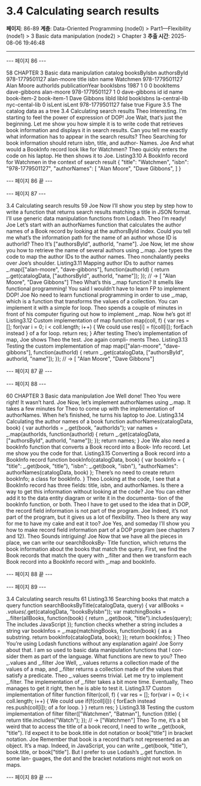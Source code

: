 # 3.4 Calculating search results

**페이지**: 86-89
**계층**: Data-Oriented Programming (node0) > Part1—Flexibility (node1) > 3 Basic data manipulation (node2) > Chapter 3
**추출 시간**: 2025-08-06 19:46:48

---


--- 페이지 86 ---

58 CHAPTER 3 Basic data manipulation
catalog
booksByIsbn authorsById
978-1779501127 alan-moore
title isbn name
Watchmen 978-1779501127 Alan Moore
authorIds publicationYear bookIsbns
1987
1 0 0
bookItems
dave-gibbons alan-moore 978-1779501127
1 0 dave-gibbons
id id name
book-item-2 book-item-1 Dave Gibbons
libId libId bookIsbns
la-central-lib nyc-cental-lib
0
isLent isLent
978-1779501127
false true
Figure 3.5 The catalog data as a tree
3.4 Calculating search results
Theo Interesting. I’m starting to feel the power of expression of DOP!
Joe Wait, that’s just the beginning. Let me show you how simple it is to write code
that retrieves book information and displays it in search results. Can you tell
me exactly what information has to appear in the search results?
Theo Searching for book information should return isbn, title, and author-
Names.
Joe And what would a BookInfo record look like for Watchmen?
Theo quickly enters the code on his laptop. He then shows it to Joe.
Listing3.10 A BookInfo record for Watchmen in the context of search result
{
"title": "Watchmen",
"isbn": "978-1779501127",
"authorNames": [
"Alan Moore",
"Dave Gibbons",
]
}

--- 페이지 86 끝 ---


--- 페이지 87 ---

3.4 Calculating search results 59
Joe Now I’ll show you step by step how to write a function that returns search
results matching a title in JSON format. I’ll use generic data manipulation
functions from Lodash.
Theo I’m ready!
Joe Let’s start with an authorNames function that calculates the author names of a
Book record by looking at the authorsById index. Could you tell me what’s
the information path for the name of an author whose ID is authorId?
Theo It’s ["authorsById", authorId, "name"].
Joe Now, let me show you how to retrieve the name of several authors using _.map.
Joe types the code to map the author IDs to the author names. Theo nonchalantly peeks
over Joe’s shoulder.
Listing3.11 Mapping author IDs to author names
_.map(["alan-moore", "dave-gibbons"],
function(authorId) {
return _.get(catalogData, ["authorsById", authorId, "name"]);
});
// → [ "Alan Moore", "Dave Gibbons"]
Theo What’s this _.map function? It smells like functional programming! You said I
wouldn’t have to learn FP to implement DOP!
Joe No need to learn functional programming in order to use _.map, which is a
function that transforms the values of a collection. You can implement it with
a simple for loop.
Theo spends a couple of minutes in front of his computer figuring out how to implement
_.map. Now he’s got it!
Listing3.12 Custom implementation of map
function map(coll, f) {
var res = [];
for(var i = 0; i < coll.length; i++) {
We could use
res[i] = f(coll[i]);
forEach instead
}
of a for loop.
return res;
}
After testing Theo’s implementation of map, Joe shows Theo the test. Joe again compli-
ments Theo.
Listing3.13 Testing the custom implementation of map
map(["alan-moore", "dave-gibbons"],
function(authorId) {
return _.get(catalogData, ["authorsById", authorId, "name"]);
});
// → [ "Alan Moore", "Dave Gibbons"]

--- 페이지 87 끝 ---


--- 페이지 88 ---

60 CHAPTER 3 Basic data manipulation
Joe Well done!
Theo You were right! It wasn’t hard.
Joe Now, let’s implement authorNames using _.map.
It takes a few minutes for Theo to come up with the implementation of authorNames.
When he’s finished, he turns his laptop to Joe.
Listing3.14 Calculating the author names of a book
function authorNames(catalogData, book) {
var authorIds = _.get(book, "authorIds");
var names = _.map(authorIds, function(authorId) {
return _.get(catalogData, ["authorsById", authorId, "name"]);
});
return names;
}
Joe We also need a bookInfo function that converts a Book record into a Book-
Info record. Let me show you the code for that.
Listing3.15 Converting a Book record into a BookInfo record
function bookInfo(catalogData, book) {
var bookInfo = {
"title": _.get(book, "title"),
"isbn": _.get(book, "isbn"),
"authorNames": authorNames(catalogData, book)
};
There’s no need to create
return bookInfo;
a class for bookInfo.
}
Theo Looking at the code, I see that a BookInfo record has three fields: title,
isbn, and authorNames. Is there a way to get this information without looking
at the code?
Joe You can either add it to the data entity diagram or write it in the documenta-
tion of the bookInfo function, or both.
Theo I have to get used to the idea that in DOP, the record field information is not
part of the program.
Joe Indeed, it’s not part of the program, but it gives us a lot of flexibility.
Theo Is there any way for me to have my cake and eat it too?
Joe Yes, and someday I’ll show you how to make record field information part of a
DOP program (see chapters 7 and 12).
Theo Sounds intriguing!
Joe Now that we have all the pieces in place, we can write our searchBooksBy-
Title function, which returns the book information about the books that
match the query. First, we find the Book records that match the query with
_.filter and then we transform each Book record into a BookInfo record
with _.map and bookInfo.

--- 페이지 88 끝 ---


--- 페이지 89 ---

3.4 Calculating search results 61
Listing3.16 Searching books that match a query
function searchBooksByTitle(catalogData, query) {
var allBooks = _.values(_.get(catalogData, "booksByIsbn"));
var matchingBooks = _.filter(allBooks, function(book) {
return _.get(book, "title").includes(query);
The includes JavaScript
});
function checks whether
a string includes a string
var bookInfos = _.map(matchingBooks, function(book) { as a substring.
return bookInfo(catalogData, book);
});
return bookInfos;
}
Theo You’re using Lodash functions without any explanation again!
Joe Sorry about that. I am so used to basic data manipulation functions that I con-
sider them as part of the language. What functions are new to you?
Theo _.values and _.filter
Joe Well, _.values returns a collection made of the values of a map, and _.filter
returns a collection made of the values that satisfy a predicate.
Theo _.values seems trivial. Let me try to implement _.filter.
The implementation of _.filter takes a bit more time. Eventually, Theo manages to get
it right, then he is able to test it.
Listing3.17 Custom implementation of filter
function filter(coll, f) {
var res = [];
for(var i = 0; i < coll.length; i++) {
We could use
if(f(coll[i])) {
forEach instead
res.push(coll[i]);
of a for loop.
}
}
return res;
}
Listing3.18 Testing the custom implementation of filter
filter(["Watchmen", "Batman"], function (title) {
return title.includes("Watch");
});
// → ["Watchmen"]
Theo To me, it’s a bit weird that to access the title of a book record, I need to write
_.get(book, "title"). I’d expect it to be book.title in dot notation or
book["title"] in bracket notation.
Joe Remember that book is a record that’s not represented as an object. It’s a map.
Indeed, in JavaScript, you can write _.get(book, "title"), book.title, or
book["title"]. But I prefer to use Lodash’s _.get function. In some lan-
guages, the dot and the bracket notations might not work on maps.

--- 페이지 89 끝 ---
